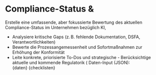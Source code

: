 # Compliance-Status & 
Erstelle eine umfassende, aber fokussierte Bewertung des aktuellen Compliance-Status im Unternehmen bezüglich KI, 
- Analysiere kritische Gaps (z. B. fehlende Dokumentation, DSFA, Verantwortlichkeiten)
- Bewerte die Prozessangemessenheit und Sofortmaßnahmen zur Erhöhung der Konformität
- Leite konkrete, priorisierte To-Dos und strategische - Berücksichtige aktuelle und kommende Regulatorik (
Daten-Input (JSON):  
{daten}
{checklisten}